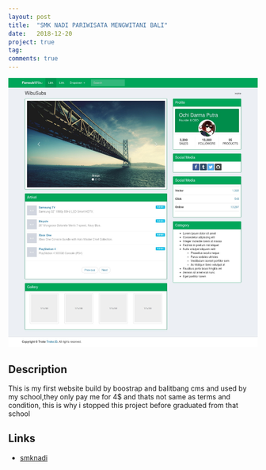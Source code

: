 ```yaml
---
layout: post
title:  "SMK NADI PARIWISATA MENGWITANI BALI"
date:   2018-12-20
project: true
tag:
comments: true
---
```


![smkpariwisata](https://raw.githubusercontent.com/troke12/smktibase/master/shot-20181113-28139-18ugdj4.jpeg)    
    
## Description
This is my first website build by boostrap and balitbang cms and used by my school,they only pay me for 4$ and thats not same as terms and condition, this is why i stopped this project before graduated from that school

## Links
* [smknadi](http://smknadi-bali.com)
